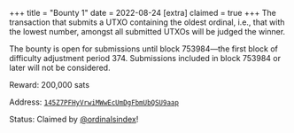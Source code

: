+++
title = "Bounty 1"
date = 2022-08-24
[extra]
claimed = true
+++
The transaction that submits a UTXO containing the oldest ordinal, i.e., that
with the lowest number, amongst all submitted UTXOs will be judged the winner.

The bounty is open for submissions until block 753984—the first block of
difficulty adjustment period 374. Submissions included in block 753984 or later
will not be considered.

Reward: 200,000 sats

Address:
[`145Z7PFHyVrwiMWwEcUmDgFbmUbQSU9aap`](https://mempool.space/address/145Z7PFHyVrwiMWwEcUmDgFbmUbQSU9aap)

Status: Claimed by [@ordinalsindex](https://twitter.com/rodarmor/status/1569883266508853251)!
